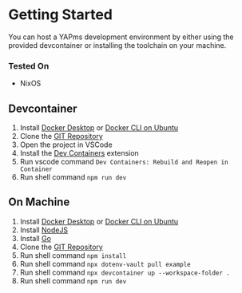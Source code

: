 # Getting Started

You can host a YAPms development environment by either using the provided devcontainer or installing the toolchain on your machine.

### Tested On
- NixOS

## Devcontainer
1. Install [Docker Desktop](https://docs.docker.com/get-docker/) or [Docker CLI on Ubuntu](https://docs.docker.com/engine/install/ubuntu/)
2. Clone the [GIT Repository](https://github.com/yapms/yapms)
3. Open the project in VSCode
4. Install the [Dev Containers](https://marketplace.visualstudio.com/items?itemName=ms-vscode-remote.remote-containers) extension
5. Run vscode command ```Dev Containers: Rebuild and Reopen in Container```
6. Run shell command ```npm run dev```

## On Machine
1. Install [Docker Desktop](https://docs.docker.com/get-docker/) or [Docker CLI on Ubuntu](https://docs.docker.com/engine/install/ubuntu/)
2. Install [NodeJS](https://nodejs.org)
3. Install [Go](https://go.dev/)
4. Clone the [GIT Repository](https://github.com/yapms/yapms)
5. Run shell command ```npm install```
6. Run shell command ```npx dotenv-vault pull example```
7. Run shell command ```npx devcontainer up --workspace-folder .```
8. Run shell command ```npm run dev```
